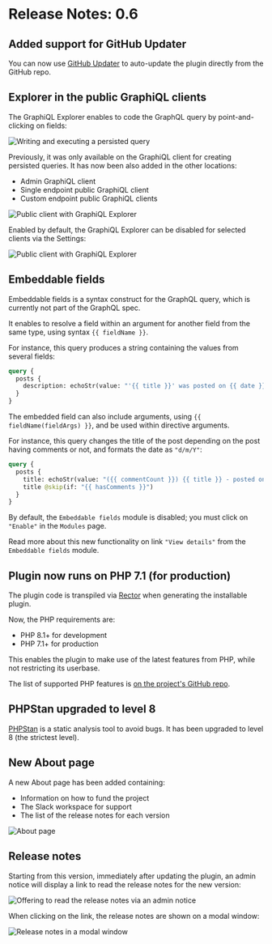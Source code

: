 # Release Notes: 0.6

## Added support for GitHub Updater

You can now use [GitHub Updater](https://github.com/afragen/github-updater/) to auto-update the plugin directly from the GitHub repo.

## Explorer in the public GraphiQL clients

The GraphiQL Explorer enables to code the GraphQL query by point-and-clicking on fields:

![Writing and executing a persisted query](../../images/graphiql-explorer.gif)

Previously, it was only available on the GraphiQL client for creating persisted queries. It has now been also added in the other locations:

- Admin GraphiQL client
- Single endpoint public GraphiQL client
- Custom endpoint public GraphiQL clients

![Public client with GraphiQL Explorer](../../images/public-client-with-graphiql-explorer.png)

Enabled by default, the GraphiQL Explorer can be disabled for selected clients via the Settings:

![Public client with GraphiQL Explorer](../../images/settings-graphiql-explorer.png)

## Embeddable fields

Embeddable fields is a syntax construct for the GraphQL query, which is currently not part of the GraphQL spec.

It enables to resolve a field within an argument for another field from the same type, using syntax `{{ fieldName }}`.

For instance, this query produces a string containing the values from several fields:

```graphql
query {
  posts {
    description: echoStr(value: "'{{ title }}' was posted on {{ date }}")
  }
}
```

The embedded field can also include arguments, using `{{ fieldName(fieldArgs) }}`, and be used within directive arguments.

For instance, this query changes the title of the post depending on the post having comments or not, and formats the date as `"d/m/Y"`:

```graphql
query {
  posts {
    title: echoStr(value: "({{ commentCount }}) {{ title }} - posted on {{ date(format: \"d/m/Y\") }}") @include(if: "{{ hasComments }}")
    title @skip(if: "{{ hasComments }}")
  }
}
```

By default, the `Embeddable fields` module is disabled; you must click on `"Enable"` in the `Modules` page.

Read more about this new functionality on link `"View details"` from the `Embeddable fields` module.

## Plugin now runs on PHP 7.1 (for production)

The plugin code is transpiled via [Rector](https://github.com/rectorphp/rector/) when generating the installable plugin.

Now, the PHP requirements are:

- PHP 8.1+ for development
- PHP 7.1+ for production

This enables the plugin to make use of the latest features from PHP, while not restricting its userbase.

The list of supported PHP features is [on the project's GitHub repo](https://github.com/GraphQLAPI/graphql-api-for-wp#supported-php-features).

## PHPStan upgraded to level 8

[PHPStan](https://phpstan.org/) is a static analysis tool to avoid bugs. It has been upgraded to level 8 (the strictest level).

## New About page

A new About page has been added containing:

- Information on how to fund the project
- The Slack workspace for support
- The list of the release notes for each version

![About page](../../images/about-page.png)

## Release notes

Starting from this version, immediately after updating the plugin, an admin notice will display a link to read the release notes for the new version:

![Offering to read the release notes via an admin notice](../../images/admin-notice-release-notes.png)

When clicking on the link, the release notes are shown on a modal window:

![Release notes in a modal window](../../images/release-notes-in-modal.png)
